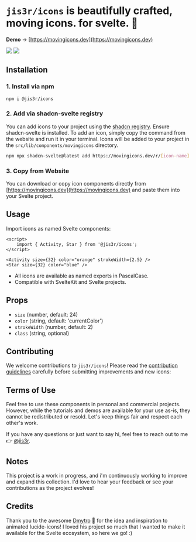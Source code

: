# `jis3r/icons` is beautifully crafted, moving icons. for svelte. 🧡

**Demo** → [https://movingicons.dev](https://movingicons.dev)

<a href="https://opensource.org/licenses/MIT"><img src="https://img.shields.io/badge/License-MIT-blue.svg"/></a>
<a href="https://madewithsvelte.com/p/moving-icons/shield-link"><img src="https://madewithsvelte.com/storage/repo-shields/5371-shield.svg"/></a>

## Installation

### 1. Install via npm

```bash
npm i @jis3r/icons
```

### 2. Add via shadcn-svelte registry

You can add icons to your project using the [shadcn registry](https://www.shadcn-svelte.com). Ensure shadcn-svelte is installed. To add an icon, simply copy the command from the website and run it in your terminal. Icons will be added to your project in the `src/lib/components/movingicons` directory.

```bash
npm npx shadcn-svelte@latest add https://movingicons.dev/r/[icon-name]
```

### 3. Copy from Website

You can download or copy icon components directly from [https://movingicons.dev](https://movingicons.dev) and paste them into your Svelte project.

## Usage

Import icons as named Svelte components:

```svelte
<script>
	import { Activity, Star } from '@jis3r/icons';
</script>

<Activity size={32} color="orange" strokeWidth={2.5} />
<Star size={32} color="blue" />
```

- All icons are available as named exports in PascalCase.
- Compatible with SvelteKit and Svelte projects.

## Props

- `size` (number, default: 24)
- `color` (string, default: 'currentColor')
- `strokeWidth` (number, default: 2)
- `class` (string, optional)

## Contributing

We welcome contributions to `jis3r/icons`! Please read the [contribution guidelines](https://github.com/jis3r/icons/blob/master/CONTRIBUTING.md) carefully before submitting improvements and new icons:

## Terms of Use

Feel free to use these components in personal and commercial projects. However, while the tutorials and demos are available for your use as-is, they cannot be redistributed or resold. Let's keep things fair and respect each other's work.

If you have any questions or just want to say hi, feel free to reach out to me 👉 [@jis3r](https://twitter.com/jis3r).

## Notes

This project is a work in progress, and i'm continuously working to improve and expand this collection. I'd love to hear your feedback or see your contributions as the project evolves!

## Credits

Thank you to the awesome [Dmytro](https://twitter.com/pqoqubbw) 💜 for the idea and inspiration to animated lucide-icons! I loved his project so much that I wanted to make it available for the Svelte ecosystem, so here we go! :)
